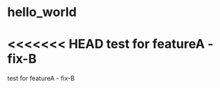# hello_world
<<<<<<< HEAD
test for featureA
    - fix-B
=======
>>>>>>> 
test for featureA
    - fix-B